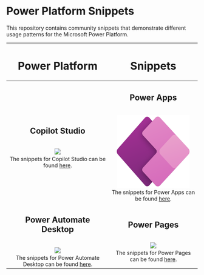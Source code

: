# Power Platform Snippets
This repository contains community snippets that demonstrate different usage patterns for the Microsoft Power Platform.

| <h1>Power Platform</h1> | <h1>Snippets</h1> |
|:--------------------------------------------------:|:----------------------:|
|<h2>Copilot Studio</h2><br/>![](./assets/CopilotStudio.Scalable.svg)<br/>The snippets for Copilot Studio can be found [here](copilot-studio).|<h2>Power Apps</h2><br/>![](./assets/PowerApps_scalable.svg)<br/>The snippets for Power Apps can be found [here](power-apps).|
|<h2>Power Automate Desktop</h2><br/>![](./assets/PowerAutomate_scalable.svg)<br/>The snippets for Power Automate Desktop can be found [here](power-automate-desktop).|<h2>Power Pages</h2><br/>![](./assets/PowerPages_scalable.svg) <br/>The snippets for Power Pages can be found [here](power-pages).|
